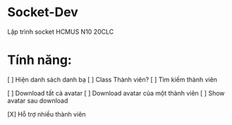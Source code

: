 # Socket-Dev
Lập trình socket HCMUS N10 20CLC

# Tính năng:
[ ] Hiện danh sách danh bạ
[ ] Class Thành viên?
[ ] Tìm kiếm thành viên

[ ] Download tất cả avatar
[ ] Download avatar của một thành viên
[ ] Show avatar sau download

[X] Hỗ trợ nhiều thành viên
